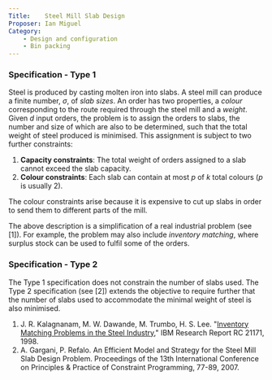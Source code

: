 ```yaml
---
Title:    Steel Mill Slab Design
Proposer: Ian Miguel
Category: 
    - Design and configuration
    - Bin packing
---
```


<h3>Specification - Type 1</h3>

Steel is produced by casting molten iron into slabs. A steel mill can
produce a finite number, <EM>&sigma;</EM>, of <EM>slab sizes</EM>. An
order has two properties, a <em>colour</em> corresponding to the route
required through the steel mill and a <em>weight</em>. Given
<em>d</em> input orders, the problem is to assign the orders to slabs,
the number and size of which are also to be determined, such that the
total weight of steel produced is minimised. This assignment is
subject to two further constraints:

<OL>
<LI><B>Capacity constraints</B>: The total weight of orders assigned to a slab
    cannot exceed the slab capacity.
<LI><B>Colour constraints</B>: Each slab can contain at most <EM>p</EM> of
    <EM>k</EM> total colours (<EM>p</EM> is usually 2).
</OL>

The colour constraints arise because it is expensive to cut up slabs
in order to send them to different parts of the mill.

The above description is a simplification of a real industrial problem
(see [1]). For example, the problem may also include <EM>inventory
matching</EM>, where surplus stock can be used to fulfil some of the orders.

<h3>Specification - Type 2</h3>

The Type 1 specification does not constrain the number of slabs
used. The Type 2 specification (see [2]) extends the objective to
require further that the number of slabs used to accommodate the
minimal weight of steel is also minimised.

<OL>
<LI>J. R. Kalagnanam, M. W. Dawande, M. Trumbo, H. S. Lee.
    "<A HREF="http://domino.watson.ibm.com/library/cyberdig.nsf/0/b5a5d1e00fe8db8d85256611004ae781?OpenDocument">Inventory
    Matching Problems in the Steel Industry</A>,"
    IBM Research Report RC 21171, 1998.

<LI>A. Gargani, P. Refalo.  An Efficient Model and Strategy for the
    Steel Mill Slab Design Problem.  Proceedings of the 13th
    International Conference on Principles & Practice of Constraint
    Programming, 77-89, 2007.  </OL>